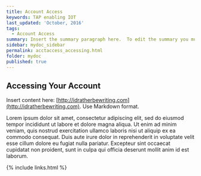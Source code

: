 ```yaml
---
title: Account Access
keywords: TAP enabling IOT
last_updated: 'October, 2016'
tags:
  - Account Access
summary: Insert the summary paragraph here.  To edit the summary you must edit the meta data for this post. 
sidebar: mydoc_sidebar
permalink: acctaccess_accessing.html
folder: mydoc
published: true
---
```


## Accessing Your Account

Insert content here: [http://idratherbewriting.com](http://idratherbewriting.com). Use Markdown format.

Lorem ipsum dolor sit amet, consectetur adipiscing elit, sed do eiusmod tempor incididunt ut labore et dolore magna aliqua. Ut enim ad minim veniam, quis nostrud exercitation ullamco laboris nisi ut aliquip ex ea commodo consequat. Duis aute irure dolor in reprehenderit in voluptate velit esse cillum dolore eu fugiat nulla pariatur. Excepteur sint occaecat cupidatat non proident, sunt in culpa qui officia deserunt mollit anim id est laborum.

{% include links.html %}
